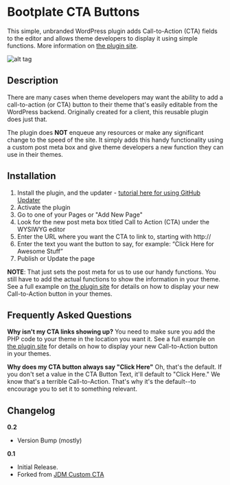 # Bootplate CTA Buttons
This simple, unbranded WordPress plugin adds Call-to-Action (CTA) fields to the editor and allows theme developers to display it using simple functions.  More information on [the plugin site](http://bootplate.jdmdigital.co/plugins/cta-buttons/).

![alt tag](http://labs.jdmdigital.co/wp-content/uploads/sites/4/2016/02/cta-banner-big-770x400.png)

## Description
There are many cases when theme developers may want the ability to add a call-to-action (or CTA) button to their theme that's easily editable from the WordPress backend. Originally created for a client, this reusable plugin does just that.

The plugin does **NOT** enqueue any resources or make any significant change to the speed of the site. It simply adds this handy functionality using a custom post meta box and give theme developers a new function they can use in their themes.

## Installation
1. Install the plugin, and the updater - [tutorial here for using GitHub Updater](http://labs.jdmdigital.co/plugins/github-updates/)
2. Activate the plugin
3. Go to one of your Pages or "Add New Page"
4. Look for the new post meta box titled Call to Action (CTA) under the WYSIWYG editor
5. Enter the URL where you want the CTA to link to, starting with http://
6. Enter the text you want the button to say, for example: “Click Here for Awesome Stuff”
7. Publish or Update the page

**NOTE**: That just sets the post meta for us to use our handy functions.  You still have to add the actual functions to show the information in your theme.  See a full example on [the plugin site](http://bootplate.jdmdigital.co/plugins/cta-buttons/) for details on how to display your new Call-to-Action button in your themes.

## Frequently Asked Questions

**Why isn't my CTA links showing up?**
You need to make sure you add the PHP code to your theme in the location you want it.  See a full example on [the plugin site](http://labs.jdmdigital.co/code/jdm-custom-cta/ "JDM Labs") for details on how to display your new Call-to-Action button in your themes.

**Why does my CTA button always say "Click Here"**
Oh, that's the default.  If you don't set a value in the CTA Button Text, it'll default to "Click Here."  We know that's a terrible Call-to-Action.  That's why it's the default--to encourage you to set it to something relevant.

## Changelog

**0.2**
* Version Bump (mostly)

**0.1**
* Initial Release.
* Forked from [JDM Custom CTA](https://github.com/jdmdigital/jdm-custom-cta "JDM Custom CTA")


